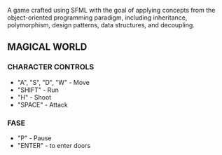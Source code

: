 A game crafted using SFML with the goal of applying concepts from the object-oriented programming paradigm,
including inheritance, polymorphism, design patterns, data structures, and decoupling.

## MAGICAL WORLD 

### CHARACTER CONTROLS
- "A", "S", "D", "W" - Move
- "SHIFT" - Run
- "H" - Shoot
- "SPACE" - Attack
 
### FASE
- "P" - Pause
- "ENTER" - to enter doors
